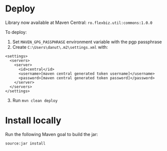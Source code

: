 # Deploy

Library now available at Maven Central: `ro.flexbiz.util:commons:1.0.0`

To deploy:
1. Set `MAVEN_GPG_PASSPHRASE` environment variable with the pgp passphrase 
2. Create `C:\Users\danut\.m2\settings.xml` with:

```
<settings>
  <servers>
    <server>
      <id>central</id>
      <username>[maven central generated token username]</username>
	  <password>[maven central generated token password]</password>
    </server>
  </servers>
</settings>
```

3. Run `mvn clean deploy`

# Install locally

Run the following Maven goal to build the jar:

`source:jar install`